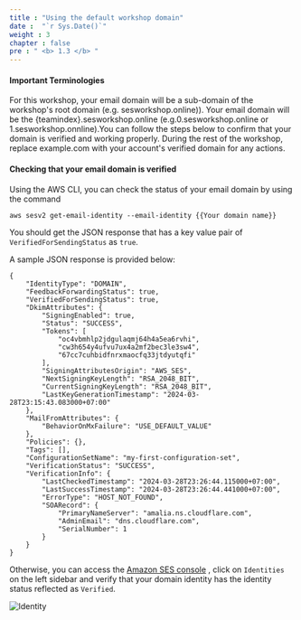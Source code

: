 ```yaml
---
title : "Using the default workshop domain"
date :  "`r Sys.Date()`" 
weight : 3 
chapter : false
pre : " <b> 1.3 </b> "
---
```


#### Important Terminologies

For this workshop, your email domain will be a sub-domain of the workshop's root domain (e.g. sesworkshop.online)). Your email domain will be the {teamindex}.sesworkshop.online (e.g.0.sesworkshop.online or 1.sesworkshop.onnline).You can follow the steps below to confirm that your domain is verified and working properly. During the rest of the workshop, replace example.com with your account's verified domain for any actions.

#### Checking that your email domain is verified

Using the AWS CLI, you can check the status of your email domain by using the command

```
aws sesv2 get-email-identity --email-identity {{Your domain name}}
```

You should get the JSON response that has a key value pair of ` VerifiedForSendingStatus ` as ` true `.

A sample JSON response is provided below:

```
{
    "IdentityType": "DOMAIN",
    "FeedbackForwardingStatus": true,
    "VerifiedForSendingStatus": true,
    "DkimAttributes": {
        "SigningEnabled": true,
        "Status": "SUCCESS",
        "Tokens": [
            "oc4vbmhlp2jdgulaqmj64h4a5ea6rvhi",
            "cw3h654y4ufvu7ux4a2mf2bec3le3sw4",
            "67cc7cuhbidfnrxmaocfq33jtdyutqfi"
        ],
        "SigningAttributesOrigin": "AWS_SES",
        "NextSigningKeyLength": "RSA_2048_BIT",
        "CurrentSigningKeyLength": "RSA_2048_BIT",
        "LastKeyGenerationTimestamp": "2024-03-28T23:15:43.083000+07:00"
    },
    "MailFromAttributes": {
        "BehaviorOnMxFailure": "USE_DEFAULT_VALUE"
    },
    "Policies": {},
    "Tags": [],
    "ConfigurationSetName": "my-first-configuration-set",
    "VerificationStatus": "SUCCESS",
    "VerificationInfo": {
        "LastCheckedTimestamp": "2024-03-28T23:26:44.115000+07:00",
        "LastSuccessTimestamp": "2024-03-28T23:26:44.441000+07:00",
        "ErrorType": "HOST_NOT_FOUND",
        "SOARecord": {
            "PrimaryNameServer": "amalia.ns.cloudflare.com",
            "AdminEmail": "dns.cloudflare.com",
            "SerialNumber": 1
        }
    }
}
```

Otherwise, you can access the [Amazon SES console](https://us-east-1.console.aws.amazon.com/ses/) , click on ` Identities ` on the left sidebar and verify that your domain identity has the identity status reflected as ` Verified `.

![Identity](/images/1.3-WorkshopDomain/identity.png?featherlight=false&width=70pc)
